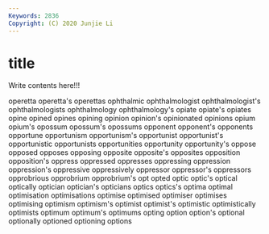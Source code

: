 ```yaml
---
Keywords: 2836
Copyright: (C) 2020 Junjie Li
---
```


# title

Write contents here!!!

operetta 
operetta's 
operettas 
ophthalmic 
ophthalmologist 
ophthalmologist's
ophthalmologists 
ophthalmology 
ophthalmology's 
opiate 
opiate's 
opiates 
opine 
opined 
opines 
opining
opinion 
opinion's 
opinionated 
opinions 
opium 
opium's 
opossum 
opossum's 
opossums 
opponent
opponent's 
opponents 
opportune 
opportunism 
opportunism's 
opportunist 
opportunist's 
opportunistic 
opportunists 
opportunities
opportunity 
opportunity's 
oppose 
opposed 
opposes 
opposing 
opposite 
opposite's 
opposites 
opposition
opposition's 
oppress 
oppressed 
oppresses 
oppressing 
oppression 
oppression's 
oppressive 
oppressively 
oppressor
oppressor's 
oppressors 
opprobrious 
opprobrium 
opprobrium's 
opt 
opted 
optic 
optic's 
optical
optically 
optician 
optician's 
opticians 
optics 
optics's 
optima 
optimal 
optimisation 
optimisations
optimise 
optimised 
optimiser 
optimises 
optimising 
optimism 
optimism's 
optimist 
optimist's 
optimistic
optimistically 
optimists 
optimum 
optimum's 
optimums 
opting 
option 
option's 
optional 
optionally
optioned 
optioning 
options 
